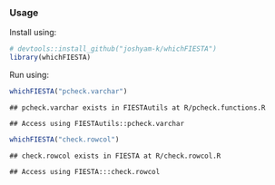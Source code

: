 
### Usage

Install using:

``` r
# devtools::install_github("joshyam-k/whichFIESTA")
library(whichFIESTA)
```

Run using:

``` r
whichFIESTA("pcheck.varchar")
```

    ## pcheck.varchar exists in FIESTAutils at R/pcheck.functions.R

    ## Access using FIESTAutils::pcheck.varchar

``` r
whichFIESTA("check.rowcol")
```

    ## check.rowcol exists in FIESTA at R/check.rowcol.R

    ## Access using FIESTA:::check.rowcol
